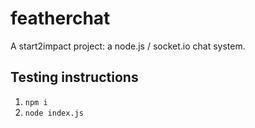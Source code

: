 # featherchat

A start2impact project: a node.js / socket.io chat system.

## Testing instructions

1. `npm i`
2. `node index.js`
